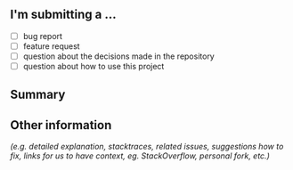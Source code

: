 ## I'm submitting a ...
- [ ] bug report
- [ ] feature request
- [ ] question about the decisions made in the repository
- [ ] question about how to use this project

## Summary



## Other information
_(e.g. detailed explanation, stacktraces, related issues, suggestions how to fix, links for us to have context, eg. StackOverflow, personal fork, etc.)_


